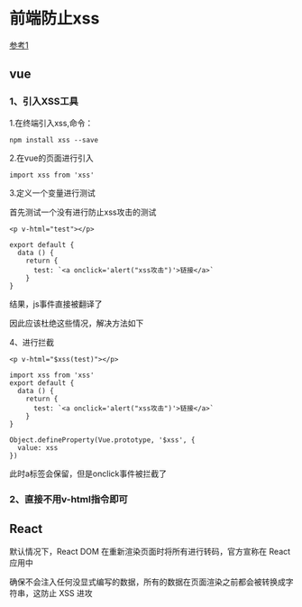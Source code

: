# 前端防止xss

[参考1](https://www.cnblogs.com/meituantech/p/9718677.html)

## vue

### 1、引入XSS工具

1.在终端引入xss,命令：

```
npm install xss --save
```

 2.在vue的页面进行引入

```
import xss from 'xss'
```

3.定义一个变量进行测试

首先测试一个没有进行防止xss攻击的测试

```
<p v-html="test"></p>

export default {
  data () {
    return {
      test: `<a onclick='alert("xss攻击")'>链接</a>`
    }
}
```

结果，js事件直接被翻译了

 因此应该杜绝这些情况，解决方法如下

4、进行拦截

```
<p v-html="$xss(test)"></p>

import xss from 'xss'
export default {
  data () {
    return {
      test: `<a onclick='alert("xss攻击")'>链接</a>`
    }
}

Object.defineProperty(Vue.prototype, '$xss', {
  value: xss
})
```

此时a标签会保留，但是onclick事件被拦截了



### 2、直接不用v-html指令即可



## React

默认情况下，React DOM 在重新渲染页面时将所有进行转码，官方宣称在 React 应用中

确保不会注入任何没显式编写的数据，所有的数据在页面渲染之前都会被转换成字符串，这防止 XSS 进攻



